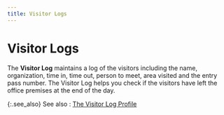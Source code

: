 ```yaml
---
title: Visitor Logs
---
```


# Visitor Logs


The **Visitor Log** maintains a  log of the visitors including the name, organization, time in, time out,  person to meet, area visited and the entry pass number. The Visitor Log  helps you check if the visitors have left the office premises at the end  of the day.


{:.see_also}
See also
: [The Visitor  Log Profile]({{site.tc_baseurl}}/visitors/visitor-logs/the_visitor_log_profile.html)
